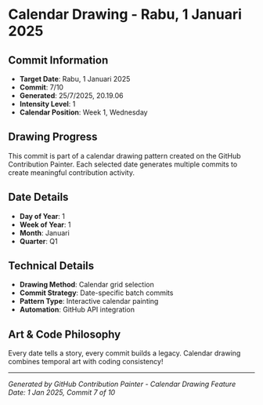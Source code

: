 # Calendar Drawing - Rabu, 1 Januari 2025

## Commit Information
- **Target Date**: Rabu, 1 Januari 2025
- **Commit**: 7/10
- **Generated**: 25/7/2025, 20.19.06
- **Intensity Level**: 1
- **Calendar Position**: Week 1, Wednesday

## Drawing Progress
This commit is part of a calendar drawing pattern created on the GitHub Contribution Painter.
Each selected date generates multiple commits to create meaningful contribution activity.

## Date Details
- **Day of Year**: 1
- **Week of Year**: 1
- **Month**: Januari
- **Quarter**: Q1

## Technical Details
- **Drawing Method**: Calendar grid selection
- **Commit Strategy**: Date-specific batch commits
- **Pattern Type**: Interactive calendar painting
- **Automation**: GitHub API integration

## Art & Code Philosophy
Every date tells a story, every commit builds a legacy. 
Calendar drawing combines temporal art with coding consistency!

---
*Generated by GitHub Contribution Painter - Calendar Drawing Feature*
*Date: 1 Jan 2025, Commit 7 of 10*